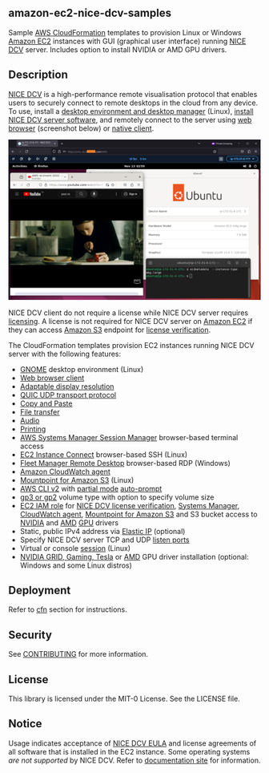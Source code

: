 ## amazon-ec2-nice-dcv-samples 
Sample [AWS CloudFormation](https://aws.amazon.com/cloudformation/) templates to provision Linux or Windows [Amazon EC2](https://aws.amazon.com/ec2/) instances with GUI (graphical user interface) running [NICE DCV](https://aws.amazon.com/hpc/dcv/) server. Includes option to install NVIDIA or AMD GPU drivers. 

## Description
[NICE DCV](https://aws.amazon.com/hpc/dcv/) is a high-performance remote visualisation protocol that enables users to securely connect to remote desktops in the cloud from any device. To use, install a [desktop environment and desktop manager](https://docs.aws.amazon.com/dcv/latest/adminguide/setting-up-installing-linux-prereq.html#linux-prereq-gui) (Linux), [install NICE DCV server software](https://docs.aws.amazon.com/dcv/latest/adminguide/setting-up-installing.html), and remotely connect to the server using [web browser](https://docs.aws.amazon.com/dcv/latest/userguide/client-web.html) (screenshot below) or [native client](https://www.nice-dcv.com/latest.html). 

<img alternate="NICE DCV web browser client" src="images/nice-dcv-Ubuntu.png">


NICE DCV client do not require a license while NICE DCV server requires [licensing](https://docs.aws.amazon.com/dcv/latest/adminguide/setting-up-license.html). A license is not required for NICE DCV server on [Amazon EC2](https://aws.amazon.com/ec2/) if they can access [Amazon S3](https://aws.amazon.com/s3/) endpoint for [license verification](https://docs.aws.amazon.com/dcv/latest/adminguide/setting-up-license.html#setting-up-license-ec2).


The CloudFormation templates provision EC2 instances running NICE DCV server with the following features:
- [GNOME](https://www.gnome.org/) desktop environment (Linux)
- [Web browser client](https://docs.aws.amazon.com/dcv/latest/userguide/client-web.html) 
- [Adaptable display resolution](https://docs.aws.amazon.com/dcv/latest/userguide/changing-resolution.html)
- [QUIC UDP transport protocol](https://docs.aws.amazon.com/dcv/latest/adminguide/enable-quic.html)
- [Copy and Paste](https://docs.aws.amazon.com/dcv/latest/userguide/using-copy-paste.html)
- [File transfer](https://docs.aws.amazon.com/dcv/latest/userguide/using-transfer.html)
- [Audio](https://docs.aws.amazon.com/dcv/latest/adminguide/manage-audio.html)
- [Printing](https://docs.aws.amazon.com/dcv/latest/userguide/using-print.html)
- [AWS Systems Manager Session Manager](https://docs.aws.amazon.com/systems-manager/latest/userguide/session-manager.html) browser-based terminal access
- [EC2 Instance Connect](https://docs.aws.amazon.com/AWSEC2/latest/UserGuide/connect-linux-inst-eic.html) browser-based SSH (Linux)
- [Fleet Manager Remote Desktop](https://docs.aws.amazon.com/systems-manager/latest/userguide/fleet-rdp.html) browser-based RDP (Windows)
- [Amazon CloudWatch agent](https://docs.aws.amazon.com/AmazonCloudWatch/latest/monitoring/Install-CloudWatch-Agent.html)
- [Mountpoint for Amazon S3](https://aws.amazon.com/s3/features/mountpoint/) (Linux)
- [AWS CLI v2](https://aws.amazon.com/blogs/developer/aws-cli-v2-is-now-generally-available/) with [partial mode](https://docs.aws.amazon.com/cli/latest/userguide/cli-usage-parameters-prompting.html#cli-usage-auto-prompt-modes) [auto-prompt](https://docs.aws.amazon.com/cli/latest/userguide/cli-usage-parameters-prompting.html) 
- [gp3 or gp2](https://aws.amazon.com/ebs/general-purpose/) volume type with option to specify volume size
- [EC2 IAM role](https://docs.aws.amazon.com/AWSEC2/latest/UserGuide/iam-roles-for-amazon-ec2.html) for [NICE DCV license verification](https://docs.aws.amazon.com/dcv/latest/adminguide/setting-up-license.html#setting-up-license-ec2), [Systems Manager](https://docs.aws.amazon.com/systems-manager/latest/userguide/setup-instance-permissions.html), [CloudWatch agent](https://docs.aws.amazon.com/AmazonCloudWatch/latest/monitoring/create-iam-roles-for-cloudwatch-agent.html#create-iam-roles-for-cloudwatch-agent-roles), [Mountpoint for Amazon S3](https://github.com/awslabs/mountpoint-s3/blob/main/doc/CONFIGURATION.md) and S3 bucket access to [NVIDIA](https://docs.aws.amazon.com/AWSEC2/latest/UserGuide/install-nvidia-driver.html) and [AMD](https://docs.aws.amazon.com/AWSEC2/latest/UserGuide/install-amd-driver.html) [GPU](https://docs.aws.amazon.com/AWSEC2/latest/UserGuide/accelerated-computing-instances.html#gpu-instances) drivers 
- Static, public IPv4 address via [Elastic IP](https://docs.aws.amazon.com/vpc/latest/userguide/vpc-eips.html) (optional)
- Specify NICE DCV server TCP and UDP [listen ports](https://docs.aws.amazon.com/dcv/latest/adminguide/manage-port-addr.html) 
- Virtual or console [session](https://docs.aws.amazon.com/dcv/latest/adminguide/managing-sessions.html#managing-sessions-intro) (Linux)
- [NVIDIA GRID, Gaming, Tesla](https://docs.aws.amazon.com/AWSEC2/latest/UserGuide/install-nvidia-driver.html#nvidia-driver-types) or [AMD](https://docs.aws.amazon.com/AWSEC2/latest/WindowsGuide/install-amd-driver.html) GPU driver installation (optional: Windows and some Linux distros)


## Deployment
Refer to [cfn](cfn) section for instructions.

## Security

See [CONTRIBUTING](CONTRIBUTING.md#security-issue-notifications) for more information.

## License

This library is licensed under the MIT-0 License. See the LICENSE file.

## Notice
Usage indicates acceptance of [NICE DCV EULA](https://www.nice-dcv.com/eula.html) and license agreements of all software that is installed in the EC2 instance. Some operating systems *are not supported* by NICE DCV.  Refer to [documentation site](https://docs.aws.amazon.com/dcv/latest/adminguide/servers.html#requirements) for information.

